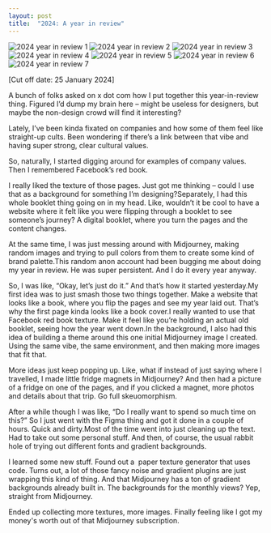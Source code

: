 ```yaml
---
layout: post
title:  "2024: A year in review"
---
```


![2024 year in review 1](/assets/img/2024_1.png)
![2024 year in review 2](/assets/img/2024_2.png)
![2024 year in review 3](/assets/img/2024_3.png)
![2024 year in review 4](/assets/img/2024_4.png)
![2024 year in review 5](/assets/img/2024_5.png)
![2024 year in review 6](/assets/img/2024_6.png)
![2024 year in review 7](/assets/img/2024_7.png)

[Cut off date: 25 January 2024]

A bunch of folks asked on x dot com how I put together this year-in-review thing. Figured I’d dump my brain here – might be useless for designers, but maybe the non-design crowd will find it interesting?

Lately, I’ve been kinda fixated on companies and how some of them feel like straight-up cults. Been wondering if there’s a link between that vibe and having super strong, clear cultural values.

So, naturally, I started digging around for examples of company values. Then I remembered Facebook’s red book.

I really liked the texture of those pages. Just got me thinking – could I use that as a background for something I’m designing?Separately, I had this whole booklet thing going on in my head. Like, wouldn’t it be cool to have a website where it felt like you were flipping through a booklet to see someone’s journey? A digital booklet, where you turn the pages and the content changes.

At the same time, I was just messing around with Midjourney, making random images and trying to pull colors from them to create some kind of brand palette.This random anon account had been bugging me about doing my year in review. He was super persistent. And I do it every year anyway.

So, I was like, “Okay, let’s just do it.” And that’s how it started yesterday.My first idea was to just smash those two things together. Make a website that looks like a book, where you flip the pages and see my year laid out. That’s why the first page kinda looks like a book cover.I really wanted to use that Facebook red book texture. Make it feel like you’re holding an actual old booklet, seeing how the year went down.In the background, I also had this idea of building a theme around this one initial Midjourney image I created. Using the same vibe, the same environment, and then making more images that fit that.

More ideas just keep popping up. Like, what if instead of just saying where I travelled, I made little fridge magnets in Midjourney? And then had a picture of a fridge on one of the pages, and if you clicked a magnet, more photos and details about that trip. Go full skeuomorphism.

After a while though I was like, “Do I really want to spend so much time on this?” So I just went with the Figma thing and got it done in a couple of hours. Quick and dirty.Most of the time went into just cleaning up the text. Had to take out some personal stuff. And then, of course, the usual rabbit hole of trying out different fonts and gradient backgrounds.

I learned some new stuff. Found out a  paper texture generator that uses code. Turns out, a lot of those fancy noise and gradient plugins are just wrapping this kind of thing. And that Midjourney has a ton of gradient backgrounds already built in. The backgrounds for the monthly views? Yep, straight from Midjourney.

Ended up collecting more textures, more images. Finally feeling like I got my money's worth out of that Midjourney subscription.
